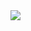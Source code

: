 <img src= "https://user-images.githubusercontent.com/74629753/140543156-18b31a2e-5a56-4700-8044-a6329c708035.png"/>

